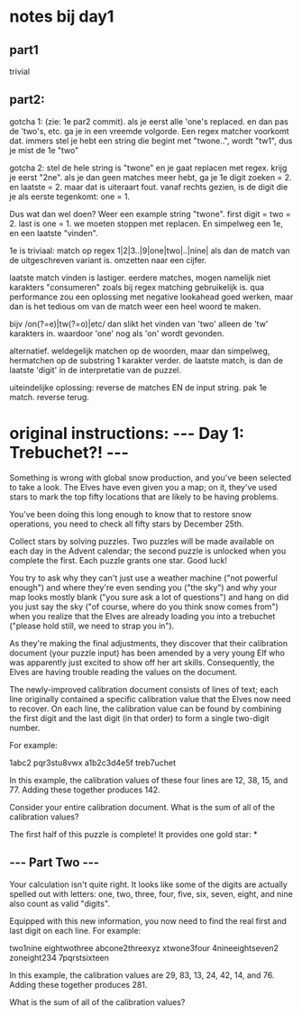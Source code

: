 # notes bij day1

## part1
trivial

## part2:
gotcha 1: (zie: 1e par2 commit). als je eerst alle 'one's replaced. en dan pas de 'two's, etc.
ga je in een vreemde volgorde. Een regex matcher voorkomt dat. immers stel je hebt een string die begint met
"twone..", wordt "tw1", dus je mist de 1e "two"

gotcha 2: stel de hele string is "twone" en je gaat replacen met regex.
krijg je eerst "2ne". als je dan geen matches meer hebt, ga je 1e digit zoeken = 2. en laatste = 2.
maar dat is uiteraart fout. vanaf rechts gezien, is de digit die je als eerste tegenkomt: one = 1.


Dus wat dan wel doen?
Weer een example string "twone". first digit = two = 2. last is one = 1.
we moeten stoppen met replacen. En simpelweg een 1e, en een laatste "vinden".

1e is triviaal: match op regex 1|2|3..|9|one|two|..|nine|
als dan de match van de uitgeschreven variant is. omzetten naar een cijfer.

laatste match vinden is lastiger.
eerdere matches, mogen namelijk niet karakters "consumeren" zoals bij regex matching gebruikelijk is.
qua performance zou een oplossing met negative lookahead goed werken, maar dan is het tedious om van de match
weer een heel woord te maken.

bijv /on(?=e)|tw(?=o)|etc/ dan slikt het vinden van 'two' alleen de 'tw' karakters in. waardoor 'one' nog als 'on' wordt gevonden.

alternatief. weldegelijk matchen op de woorden, maar dan simpelweg, hermatchen op de substring 1 karakter verder.
de laatste match, is dan de laatste 'digit' in de interpretatie van de puzzel.

uiteindelijke oplossing: reverse de matches EN de input string. pak 1e match. reverse terug.

# original instructions: --- Day 1: Trebuchet?! ---

Something is wrong with global snow production, and you've been selected to take a look. The Elves have even given you a map; on it, they've used stars to mark the top fifty locations that are likely to be having problems.

You've been doing this long enough to know that to restore snow operations, you need to check all fifty stars by December 25th.

Collect stars by solving puzzles. Two puzzles will be made available on each day in the Advent calendar; the second puzzle is unlocked when you complete the first. Each puzzle grants one star. Good luck!

You try to ask why they can't just use a weather machine ("not powerful enough") and where they're even sending you ("the sky") and why your map looks mostly blank ("you sure ask a lot of questions") and hang on did you just say the sky ("of course, where do you think snow comes from") when you realize that the Elves are already loading you into a trebuchet ("please hold still, we need to strap you in").

As they're making the final adjustments, they discover that their calibration document (your puzzle input) has been amended by a very young Elf who was apparently just excited to show off her art skills. Consequently, the Elves are having trouble reading the values on the document.

The newly-improved calibration document consists of lines of text; each line originally contained a specific calibration value that the Elves now need to recover. On each line, the calibration value can be found by combining the first digit and the last digit (in that order) to form a single two-digit number.

For example:

1abc2
pqr3stu8vwx
a1b2c3d4e5f
treb7uchet

In this example, the calibration values of these four lines are 12, 38, 15, and 77. Adding these together produces 142.

Consider your entire calibration document. What is the sum of all of the calibration values?

The first half of this puzzle is complete! It provides one gold star: *
## --- Part Two ---

Your calculation isn't quite right. It looks like some of the digits are actually spelled out with letters: one, two, three, four, five, six, seven, eight, and nine also count as valid "digits".

Equipped with this new information, you now need to find the real first and last digit on each line. For example:

two1nine
eightwothree
abcone2threexyz
xtwone3four
4nineeightseven2
zoneight234
7pqrstsixteen

In this example, the calibration values are 29, 83, 13, 24, 42, 14, and 76. Adding these together produces 281.

What is the sum of all of the calibration values?
